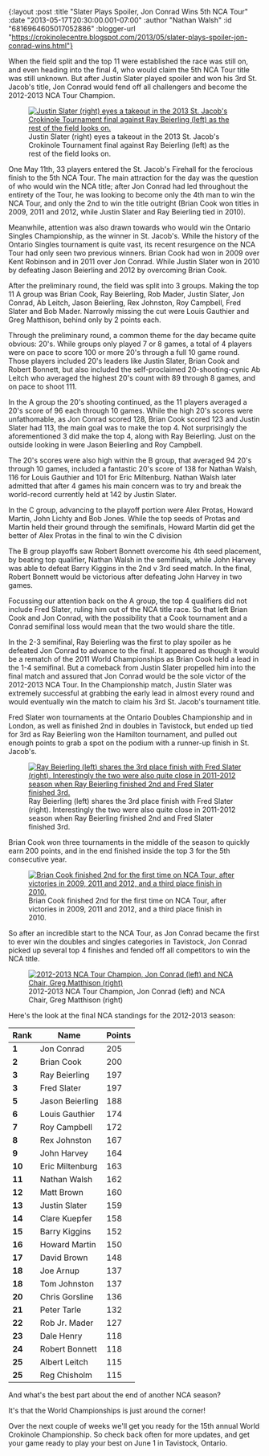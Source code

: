 {:layout :post
 :title "Slater Plays Spoiler, Jon Conrad Wins 5th NCA Tour"
 :date "2013-05-17T20:30:00.001-07:00"
 :author "Nathan Walsh"
 :id "6816964605017052886"
 :blogger-url "https://crokinolecentre.blogspot.com/2013/05/slater-plays-spoiler-jon-conrad-wins.html"}

When the field split and the top 11 were established the race was still on, and even heading into the final 4, who would claim the 5th NCA Tour title was still unknown. But after Justin Slater played spoiler and won his 3rd St. Jacob's title, Jon Conrad would fend off all challengers and become the 2012-2013 NCA Tour Champion.

<figure>
	<a href="/images/2013-05-17-slater-plays-spoiler-jon-conrad-wins/photo-2.jpg"><img src="/images/2013-05-17-slater-plays-spoiler-jon-conrad-wins/photo-2.jpg" alt="Justin Slater (right) eyes a takeout in the 2013 St. Jacob's Crokinole Tournament final against Ray Beierling (left) as the rest of the field looks on." /></a>
	<figcaption>Justin Slater (right) eyes a takeout in the 2013 St. Jacob's Crokinole Tournament final against Ray Beierling (left) as the rest of the field looks on.</figcaption>
</figure>

One May 11th, 33 players entered the St. Jacob's Firehall for the ferocious finish to the 5th NCA Tour. The main attraction for the day was the question of who would win the NCA title; after Jon Conrad had led throughout the entirety of the Tour, he was looking to become only the 4th man to win the NCA Tour, and only the 2nd to win the title outright (Brian Cook won titles in 2009, 2011 and 2012, while Justin Slater and Ray Beierling tied in 2010).

Meanwhile, attention was also drawn towards who would win the Ontario Singles Championship, as the winner in St. Jacob's. While the history of the Ontario Singles tournament is quite vast, its recent resurgence on the NCA Tour had only seen two previous winners. Brian Cook had won in 2009 over Kent Robinson and in 2011 over Jon Conrad. While Justin Slater won in 2010 by defeating Jason Beierling and 2012 by overcoming Brian Cook.

After the preliminary round, the field was split into 3 groups. Making the top 11 A group was Brian Cook, Ray Beierling, Rob Mader, Justin Slater, Jon Conrad, Ab Leitch, Jason Beierling, Rex Johnston, Roy Campbell, Fred Slater and Bob Mader. Narrowly missing the cut were Louis Gauthier and Greg Matthison, behind only by 2 points each.

Through the preliminary round, a common theme for the day became quite obvious: 20's. While groups only played 7 or 8 games, a total of 4 players were on pace to score 100 or more 20's through a full 10 game round. Those players included 20's leaders like Justin Slater, Brian Cook and Robert Bonnett, but also included the self-proclaimed 20-shooting-cynic Ab Leitch who averaged the highest 20's count with 89 through 8 games, and on pace to shoot 111.

In the A group the 20's shooting continued, as the 11 players averaged a 20's score of 96 each through 10 games. While the high 20's scores were unfathomable, as Jon Conrad scored 128, Brian Cook scored 123 and Justin Slater had 113, the main goal was to make the top 4. Not surprisingly the aforementioned 3 did make the top 4, along with Ray Beierling. Just on the outside looking in were Jason Beierling and Roy Campbell.

The 20's scores were also high within the B group, that averaged 94 20's through 10 games, included a fantastic 20's score of 138 for Nathan Walsh, 116 for Louis Gauthier and 101 for Eric Miltenburg. Nathan Walsh later admitted that after 4 games his main concern was to try and break the world-record currently held at 142 by Justin Slater.

In the C group, advancing to the playoff portion were Alex Protas, Howard Martin, John Lichty and Bob Jones. While the top seeds of Protas and Martin held their ground through the semifinals, Howard Martin did get the better of Alex Protas in the final to win the C division

The B group playoffs saw Robert Bonnett overcome his 4th seed placement, by beating top qualifier, Nathan Walsh in the semifinals, while John Harvey was able to defeat Barry Kiggins in the 2nd v 3rd seed match. In the final, Robert Bonnett would be victorious after defeating John Harvey in two games.

Focussing our attention back on the A group, the top 4 qualifiers did not include Fred Slater, ruling him out of the NCA title race. So that left Brian Cook and Jon Conrad, with the possibility that a Cook tournament and a Conrad semifinal loss would mean that the two would share the title.

In the 2-3 semifinal, Ray Beierling was the first to play spoiler as he defeated Jon Conrad to advance to the final. It appeared as though it would be a rematch of the 2011 World Championships as Brian Cook held a lead in the 1-4 semifinal. But a comeback from Justin Slater propelled him into the final match and assured that Jon Conrad would be the sole victor of the 2012-2013 NCA Tour. In the Championship match, Justin Slater was extremely successful at grabbing the early lead in almost every round and would eventually win the match to claim his 3rd St. Jacob's tournament title.

Fred Slater won tournaments at the Ontario Doubles Championship and in London, as well as finished 2nd in doubles in Tavistock, but ended up tied for 3rd as Ray Beierling won the Hamilton tournament, and pulled out enough points to grab a spot on the podium with a runner-up finish in St. Jacob's.

<figure>
	<a href="/images/2013-05-17-slater-plays-spoiler-jon-conrad-wins/photo-5.jpg"><img src="/images/2013-05-17-slater-plays-spoiler-jon-conrad-wins/photo-5.jpg" alt="Ray Beierling (left) shares the 3rd place finish with Fred Slater (right). Interestingly the two were also quite close in 2011-2012 season when Ray Beierling finished 2nd and Fred Slater finished 3rd." /></a>
	<figcaption>Ray Beierling (left) shares the 3rd place finish with Fred Slater (right). Interestingly the two were also quite close in 2011-2012 season when Ray Beierling finished 2nd and Fred Slater finished 3rd.</figcaption>
</figure>

Brian Cook won three tournaments in the middle of the season to quickly earn 200 points, and in the end finished inside the top 3 for the 5th consecutive year.

<figure>
	<a href="/images/2013-05-17-slater-plays-spoiler-jon-conrad-wins/photo-4.jpg"><img src="/images/2013-05-17-slater-plays-spoiler-jon-conrad-wins/photo-4.jpg" alt="Brian Cook finished 2nd for the first time on NCA Tour, after victories in 2009, 2011 and 2012, and a third place finish in 2010." /></a>
	<figcaption>Brian Cook finished 2nd for the first time on NCA Tour, after victories in 2009, 2011 and 2012, and a third place finish in 2010.</figcaption>
</figure>

So after an incredible start to the NCA Tour, as Jon Conrad became the first to ever win the doubles and singles categories in Tavistock, Jon Conrad picked up several top 4 finishes and fended off all competitors to win the NCA title.

<figure>
	<a href="/images/2013-05-17-slater-plays-spoiler-jon-conrad-wins/photo-3.jpg"><img src="/images/2013-05-17-slater-plays-spoiler-jon-conrad-wins/photo-3.jpg" alt="2012-2013 NCA Tour Champion, Jon Conrad (left) and NCA Chair, Greg Matthison (right)" /></a>
	<figcaption>2012-2013 NCA Tour Champion, Jon Conrad (left) and NCA Chair, Greg Matthison (right)</figcaption>
</figure>

Here's the look at the final NCA standings for the 2012-2013 season:

<div class="table-wrapper">
<table>
	<thead>
		<tr>
			<th>Rank</th>
			<th>Name</th>
			<th>Points</th>
		</tr>
	</thead>
	<tbody>
		<tr>
			<td><strong>1</strong></td>
			<td>Jon Conrad</td>
			<td>205</td>
		</tr>
		<tr>
			<td><strong>2</strong></td>
			<td>Brian Cook</td>
			<td>200</td>
		</tr>
		<tr>
			<td><strong>3</strong></td>
			<td>Ray Beierling</td>
			<td>197</td>
		</tr>
		<tr>
			<td><strong>3</strong></td>
			<td>Fred Slater</td>
			<td>197</td>
		</tr>
		<tr>
			<td><strong>5</strong></td>
			<td>Jason Beierling</td>
			<td>188</td>
		</tr>
		<tr>
			<td><strong>6</strong></td>
			<td>Louis Gauthier</td>
			<td>174</td>
		</tr>
		<tr>
			<td><strong>7</strong></td>
			<td>Roy Campbell</td>
			<td>172</td>
		</tr>
		<tr>
			<td><strong>8</strong></td>
			<td>Rex Johnston</td>
			<td>167</td>
		</tr>
		<tr>
			<td><strong>9</strong></td>
			<td>John Harvey</td>
			<td>164</td>
		</tr>
		<tr>
			<td><strong>10</strong></td>
			<td>Eric Miltenburg</td>
			<td>163</td>
		</tr>
		<tr>
			<td><strong>11</strong></td>
			<td>Nathan Walsh</td>
			<td>162</td>
		</tr>
		<tr>
			<td><strong>12</strong></td>
			<td>Matt Brown</td>
			<td>160</td>
		</tr>
		<tr>
			<td><strong>13</strong></td>
			<td>Justin Slater</td>
			<td>159</td>
		</tr>
		<tr>
			<td><strong>14</strong></td>
			<td>Clare Kuepfer</td>
			<td>158</td>
		</tr>
		<tr>
			<td><strong>15</strong></td>
			<td>Barry Kiggins</td>
			<td>152</td>
		</tr>
		<tr>
			<td><strong>16</strong></td>
			<td>Howard Martin</td>
			<td>150</td>
		</tr>
		<tr>
			<td><strong>17</strong></td>
			<td>David Brown</td>
			<td>148</td>
		</tr>
		<tr>
			<td><strong>18</strong></td>
			<td>Joe Arnup</td>
			<td>137</td>
		</tr>
		<tr>
			<td><strong>18</strong></td>
			<td>Tom Johnston</td>
			<td>137</td>
		</tr>
		<tr>
			<td><strong>20</strong></td>
			<td>Chris Gorsline</td>
			<td>136</td>
		</tr>
		<tr>
			<td><strong>21</strong></td>
			<td>Peter Tarle</td>
			<td>132</td>
		</tr>
		<tr>
			<td><strong>22</strong></td>
			<td>Rob Jr. Mader</td>
			<td>127</td>
		</tr>
		<tr>
			<td><strong>23</strong></td>
			<td>Dale Henry</td>
			<td>118</td>
		</tr>
		<tr>
			<td><strong>24</strong></td>
			<td>Robert Bonnett</td>
			<td>118</td>
		</tr>
		<tr>
			<td><strong>25</strong></td>
			<td>Albert Leitch</td>
			<td>115</td>
		</tr>
		<tr>
			<td><strong>25</strong></td>
			<td>Reg Chisholm</td>
			<td>115</td>
		</tr>
	</tbody>
</table>
</div>

And what's the best part about the end of another NCA season?

It's that the World Championships is just around the corner!

Over the next couple of weeks we'll get you ready for the 15th annual World Crokinole Championship. So check back often for more updates, and get your game ready to play your best on June 1 in Tavistock, Ontario.
